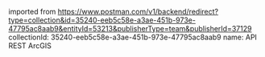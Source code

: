 imported from https://www.postman.com/v1/backend/redirect?type=collection&id=35240-eeb5c58e-a3ae-451b-973e-47795ac8aab9&entityId=53213&publisherType=team&publisherId=37129
collectionId: 35240-eeb5c58e-a3ae-451b-973e-47795ac8aab9
name: API REST ArcGIS